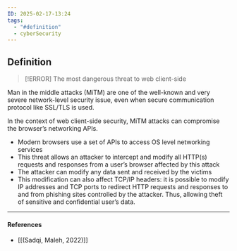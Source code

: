 ```yaml
---
ID: 2025-02-17-13:24
tags:
  - "#definition"
  - cyberSecurity
---
```

## Definition

> [!ERROR] The most dangerous threat to web client-side

Man in the middle attacks (MiTM) are one of the well-known and very severe network-level security issue, even when secure communication protocol like SSL/TLS is used.

In the context of web client-side security, MiTM attacks can compromise the browser’s networking APIs.
- Modern browsers use a set of APIs to access OS level networking services
- This threat allows an attacker to intercept and modify all HTTP(s) requests and responses from a user’s browser affected by this attack
- The attacker can modify any data sent and received by the victims
- This modification can also affect TCP/IP headers: it is possible to modify IP addresses and TCP ports to redirect HTTP requests and responses to and from phishing sites controlled by the attacker. Thus, allowing theft of sensitive and confidential user’s data.
 
---
#### References
- [[(Sadqi, Maleh, 2022)]]